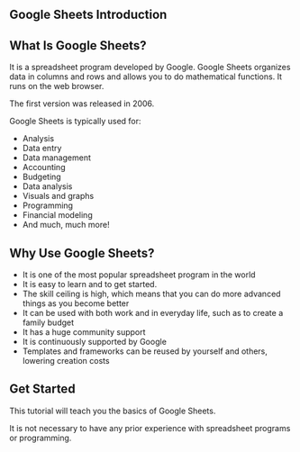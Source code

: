 Google Sheets Introduction
---


What Is Google Sheets?
---
It is a spreadsheet program developed by Google. Google Sheets organizes data in columns and rows and allows you to do mathematical functions. It runs on the web browser.

The first version was released in 2006.

Google Sheets is typically used for:

- Analysis
- Data entry
- Data management
- Accounting
- Budgeting
- Data analysis
- Visuals and graphs
- Programming
- Financial modeling
- And much, much more!



Why Use Google Sheets?
---
* It is one of the most popular spreadsheet program in the world
* It is easy to learn and to get started.
* The skill ceiling is high, which means that you can do more advanced things as you become better
* It can be used with both work and in everyday life, such as to create a family budget
* It has a huge community support
* It is continuously supported by Google
* Templates and frameworks can be reused by yourself and others, lowering creation costs


Get Started
---
This tutorial will teach you the basics of Google Sheets.

It is not necessary to have any prior experience with spreadsheet programs or programming.


